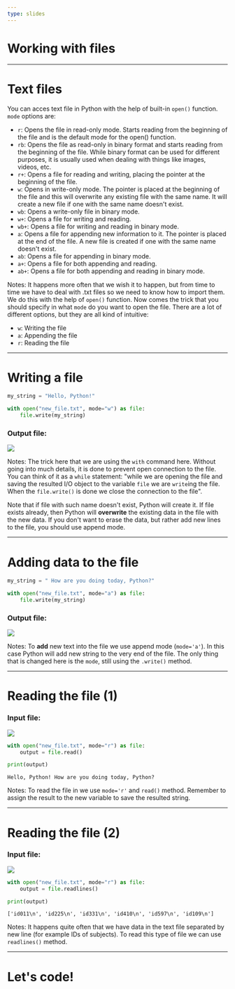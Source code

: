 ```yaml
---
type: slides
---
```


# Working with files

---

# Text files

You can acces text file in Python with the help of built-in `open()` function. `mode` options are:

* `r`: Opens the file in read-only mode. Starts reading from the beginning of the file and is the default mode for the open() function.
* `rb`: Opens the file as read-only in binary format and starts reading from the beginning of the file. While binary format can be used for different purposes, it is usually used when dealing with things like images, videos, etc.
* `r+`: Opens a file for reading and writing, placing the pointer at the beginning of the file.
* `w`: Opens in write-only mode. The pointer is placed at the beginning of the file and this will overwrite any existing file with the same name. It will create a new file if one with the same name doesn't exist.
* `wb`: Opens a write-only file in binary mode.
* `w+`: Opens a file for writing and reading.
* `wb+`: Opens a file for writing and reading in binary mode.
* `a`: Opens a file for appending new information to it. The pointer is placed at the end of the file. A new file is created if one with the same name doesn't exist.
* `ab`: Opens a file for appending in binary mode.
* `a+`: Opens a file for both appending and reading.
* `ab+`: Opens a file for both appending and reading in binary mode.

Notes: It happens more often that we wish it to happen, but from time to time we have to deal with .txt files so we need to know how to import them. We do this with the help of `open()` function. Now comes the trick that you should specify in what `mode` do you want to open the file. There are a lot of different options, but they are all kind of intuitive:

* `w`: Writing the file
* `a`: Appending the file
* `r`: Reading the file

---

# Writing a file

```python
my_string = "Hello, Python!"

with open("new_file.txt", mode="w") as file:
    file.write(my_string)
```

### Output file:

<img src="io/hello_txt.png"></img>

Notes: The trick here that we are using the `with` command here. Without going into much details, it is done to prevent open connection to the file. You can think of it as a `while` statement: "while we are opening the file and saving the resulted I/O object to the variable `file` we are `write`ing the file. When the `file.write()` is done we close the connection to the file".

Note that if file with such name doesn't exist, Python will create it. If file exists already, then Python will **overwrite** the existing data in the file with the new data. If you don't want to erase the data, but rather add new lines to the file, you should use append mode.

---

# Adding data to the file

```python
my_string = " How are you doing today, Python?"

with open("new_file.txt", mode="a") as file:
    file.write(my_string)
```

### Output file:

<img src="io/hello_txt2.png"></img>

Notes: To **add** new text into the file we use append mode (`mode='a'`). In this case Python will add new string to the very end of the file. The only thing that is changed here is the `mode`, still using the `.write()` method.

---

# Reading the file (1)

### Input file:

<img src="io/hello_txt2.png"></img>

```python
with open("new_file.txt", mode="r") as file:
    output = file.read()

print(output)
```
```out
Hello, Python! How are you doing today, Python?
```

Notes: To read the file in we use `mode='r'` and `read()` method. Remember to assign the result to the new variable to save the resulted string.

---

# Reading the file (2)

### Input file:

<img src="io/hello_txt3.png"></img>

```python
with open("new_file.txt", mode="r") as file:
    output = file.readlines()

print(output)
```
```out
['id011\n', 'id225\n', 'id331\n', 'id410\n', 'id597\n', 'id109\n']
```

Notes: It happens quite often that we have data in the text file separated by new line (for example IDs of subjects). To read this type of file we can use `readlines()` method.

---

#  Let's code!
